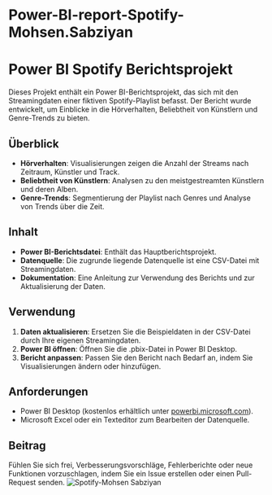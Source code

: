 # Power-BI-report-Spotify-Mohsen.Sabziyan


# Power BI Spotify Berichtsprojekt

Dieses Projekt enthält ein Power BI-Berichtsprojekt, das sich mit den Streamingdaten einer fiktiven Spotify-Playlist befasst. Der Bericht wurde entwickelt, um Einblicke in die Hörverhalten, Beliebtheit von Künstlern und Genre-Trends zu bieten.

## Überblick

- **Hörverhalten**: Visualisierungen zeigen die Anzahl der Streams nach Zeitraum, Künstler und Track.
- **Beliebtheit von Künstlern**: Analysen zu den meistgestreamten Künstlern und deren Alben.
- **Genre-Trends**: Segmentierung der Playlist nach Genres und Analyse von Trends über die Zeit.

## Inhalt

- **Power BI-Berichtsdatei**: Enthält das Hauptberichtsprojekt.
- **Datenquelle**: Die zugrunde liegende Datenquelle ist eine CSV-Datei mit Streamingdaten.
- **Dokumentation**: Eine Anleitung zur Verwendung des Berichts und zur Aktualisierung der Daten.

## Verwendung

1. **Daten aktualisieren**: Ersetzen Sie die Beispieldaten in der CSV-Datei durch Ihre eigenen Streamingdaten.
2. **Power BI öffnen**: Öffnen Sie die .pbix-Datei in Power BI Desktop.
3. **Bericht anpassen**: Passen Sie den Bericht nach Bedarf an, indem Sie Visualisierungen ändern oder hinzufügen.

## Anforderungen

- Power BI Desktop (kostenlos erhältlich unter [powerbi.microsoft.com](https://powerbi.microsoft.com/)).
- Microsoft Excel oder ein Texteditor zum Bearbeiten der Datenquelle.

## Beitrag

Fühlen Sie sich frei, Verbesserungsvorschläge, Fehlerberichte oder neue Funktionen vorzuschlagen, indem Sie ein Issue erstellen oder einen Pull-Request senden.
![Spotify-Mohsen Sabziyan](https://github.com/MrPersia/Power-BI-report-Spotify-Mohsen.Sabziyan/assets/137727283/191e1e2c-201e-4296-9a0a-ef0373b21a23)

